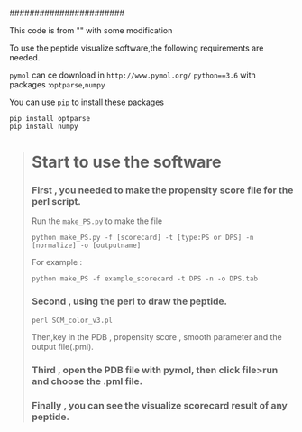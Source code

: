 #######################

This code is from "" with some modification

To use the peptide visualize software,the following requirements are needed.

`pymol` can ce download in
`http://www.pymol.org/`
`python==3.6` with packages :`optparse`,`numpy`

You can use `pip` to install these packages
```
pip install optparse
pip install numpy
```
>Start to use the software
>=========
>### First , you needed to make the propensity score file for the perl script.
>Run the `make_PS.py` to make the file
>
>```
>python make_PS.py -f [scorecard] -t [type:PS or DPS] -n [normalize] -o [outputname]
>```
>For example :
>```
>python make_PS -f example_scorecard -t DPS -n -o DPS.tab
>```
>
>### Second , using the perl to draw the peptide.
>
>```
>perl SCM_color_v3.pl
>```
>Then,key in the PDB , propensity score , smooth parameter and the output file(.pml).
>
>### Third , open the PDB file with pymol, then click file>run and choose the .pml file.
>
>### Finally , you can see the visualize scorecard result of any peptide.

